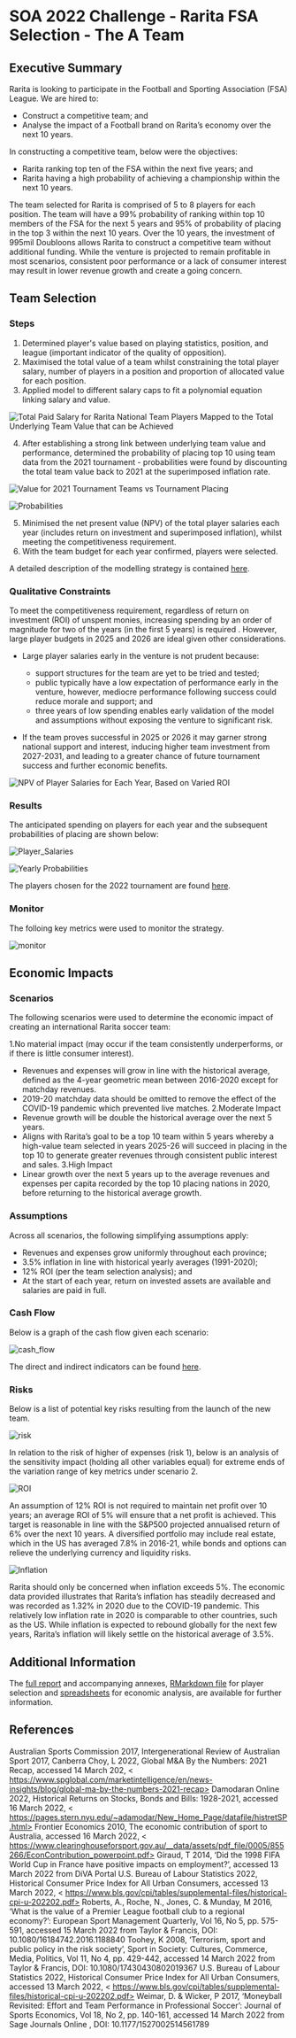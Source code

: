 # SOA 2022 Challenge - Rarita FSA Selection - The A Team

## Executive Summary

Rarita is looking to participate in the Football and Sporting Association (FSA) League. We are hired to:
*	Construct a competitive team; and
*	Analyse the impact of a Football brand on Rarita’s economy over the next 10 years.

In constructing a competitive team, below were the objectives:
*	Rarita ranking top ten of the FSA within the next five years; and
*	Rarita having a high probability of achieving a championship within the next 10 years.

The team selected for Rarita is comprised of 5 to 8 players for each position. The team will have a 99% probability of ranking within top 10 members of the FSA for the next 5 years and 95% of probability of placing in the top 3 within the next 10 years.
Over the 10 years, the investment of 995mil Doubloons allows Rarita to construct a competitive team without additional funding. While the venture is projected to remain profitable in most scenarios, consistent poor performance or a lack of consumer interest may result in lower revenue growth and create a going concern. 


## Team Selection

###	Steps
1.	Determined player's value based on playing statistics, position, and league (important indicator of the quality of opposition). 
2.	Maximised the total value of a team whilst constraining the total player salary, number of players in a position and proportion of allocated value for each position.
3.	Applied model to different salary caps to fit a polynomial equation linking salary and value.

![Total Paid Salary for Rarita National Team Players Mapped to the Total Underlying Team Value that can be Achieved](https://github.com/segz6478/Soccer-Selection-A-Team/blob/main/Total%20Paid%20Salary%20for%20Rarita%20National%20Team%20Players%20Mapped%20to%20the%20Total%20Underlying%20Team%20Value%20that%20can%20be%20Achieved%20(With%20a%20Fitted%206th%20Order%20Polynomial).png)

4.	After establishing a strong link between underlying team value and performance, determined the probability of placing top 10 using team data from the 2021 tournament - probabilities were found by discounting the total team value back to 2021 at the superimposed inflation rate.

![Value for 2021 Tournament Teams vs Tournament Placing](Player%20(Field%20and%20Goalkeeper)%20Value%20for%202021%20Tournament%20Teams%20vs%20Tournament%20Placing.png)

![Probabilities](https://github.com/segz6478/Soccer-Selection-A-Team/blob/main/Total%20Team%20Value%20Discounted%20to%202021%20and%20Corresponding%20Probabilities%20of%20Finishing%20Top%203%20(Place)%2C%20Top%2010%20but%20Not%20Top%203%20(Top%2010)%20or%20Outside%20Top%2010%20(Bottom).png)

5. Minimised the net present value (NPV) of the total player salaries each year (includes return on investment and superimposed inflation), whilst meeting the competitiveness requirement.
6.	With the team budget for each year confirmed, players were selected.

A detailed description of the modelling strategy is contained [here](Model_steps.PNG).

### Qualitative Constraints

To meet the competitiveness requirement, regardless of return on investment (ROI) of unspent monies, increasing spending by an order of magnitude for two of the years (in the first 5 years) is required . However, large player budgets in 2025 and 2026 are ideal given other considerations. 

* Large player salaries early in the venture is not prudent because:
  * support structures for the team are yet to be tried and tested;
  * public typically have a low expectation of performance early in the venture, however, mediocre performance following success could reduce morale and support; and
  * three years of low spending enables early validation of the model and assumptions without exposing the venture to significant risk.

*	If the team proves successful in 2025 or 2026 it may garner strong national support and interest, inducing higher team investment from 2027-2031, and leading to a greater chance of future tournament success and further economic benefits.

![NPV of Player Salaries for Each Year, Based on Varied ROI](NPV%20of%20Player%20Salaries%20for%20Each%20Year%2C%20Based%20on%20Varied%20ROI.png)

### Results 

The anticipated spending on players for each year and the subsequent probabilities of placing are shown below:

![Player_Salaries](https://github.com/segz6478/Soccer-Selection-A-Team/blob/main/Total%20NPV%20of%20player%20salary%20and%20value%20for%20the%20next%2010%20years%20using%2012%25%20ROI.png)

![Yearly Probabilities](https://github.com/segz6478/Soccer-Selection-A-Team/blob/main/Corresponding%20probabilities%20of%20finishing%20top%203%20(Place)%2C%20top%2010%20including%20Top%203%20(top%2010)%20or%20outside%20top%2010%20(bottom)%20for%20tournament%20position%20using%2012%25%20ROI.png)

The players chosen for the 2022 tournament are found [here](player_list_2022.PNG).

### Monitor
The folloing key metrics were used to monitor the strategy.

![monitor](monitor.PNG)

## Economic Impacts

### Scenarios

The following scenarios were used to determine the economic impact of creating an international Rarita soccer team:

1.No material impact (may occur if the team consistently underperforms, or if there is little consumer interest). 
* Revenues and expenses will grow in line with the historical average, defined as the 4-year geometric mean between 2016-2020 except for matchday revenues. 
* 2019-20 matchday data should be omitted to remove the effect of the COVID-19 pandemic which prevented live matches.
2.Moderate Impact
* Revenue growth will be double the historical average over the next 5 years.
* Aligns with Rarita’s goal to be a top 10 team within 5 years whereby a high-value team selected in years 2025-26 will succeed in placing in the top 10 to generate greater revenues through consistent public interest and sales.
3.High Impact
* Linear growth over the next 5 years up to the average revenues and expenses per capita recorded by the top 10 placing nations in 2020, before returning to the historical average growth.

### Assumptions

Across all scenarios, the following simplifying assumptions apply: 

*	Revenues and expenses grow uniformly throughout each province;
*	3.5% inflation in line with historical yearly averages (1991-2020);
*	12% ROI (per the team selection analysis); and
*	At the start of each year, return on invested assets are available and salaries are paid in full.

### Cash Flow

Below is a graph of the cash flow given each scenario:

![cash_flow](cash_flow_analysis.png)

The direct and indirect indicators can be found [here](economic_impacts.PNG).

### Risks

Below is a list of potential key risks resulting from the launch of the new team.

![risk](key_risks.PNG)

In relation to the risk of higher of expenses (risk 1), below is an analysis of the sensitivity impact (holding all other variables equal) for extreme ends of the variation range of key metrics under scenario 2.  

![ROI](ROI_Sensitivity.png)

An assumption of 12% ROI is not required to maintain net profit over 10 years; an average ROI of 5% will ensure that a net profit is achieved. This target is reasonable in line with the S&P500 projected annualised return of 6% over the next 10 years.  A diversified portfolio may include real estate, which in the US has averaged 7.8% in 2016-21,   while bonds and options can relieve the underlying currency and liquidity risks.

![Inflation](Inflation_sensitivity.png)

Rarita should only be concerned when inflation exceeds 5%. The economic data provided illustrates that Rarita’s inflation has steadily decreased and was recorded as 1.32% in 2020 due to the COVID-19 pandemic. This relatively low inflation rate in 2020 is comparable to other countries, such as the US.  While inflation is expected to rebound globally for the next few years, Rarita’s inflation will likely settle on the historical average of 3.5%.

## Additional Information

The [full report](https://github.com/ACTL5100-T1-2022/github-showcase-page-the-a-team/blob/main/The%20A%20Team%20FSA%20Leagure%20Report%202022.docx) and accompanying annexes, [RMarkdown file](https://github.com/ACTL5100-T1-2022/github-showcase-page-the-a-team/blob/main/Annex%20A%20-%20Team%20Selection%20Code%20and%20Commentary.docx) for player selection and [spreadsheets](https://github.com/ACTL5100-T1-2022/github-showcase-page-the-a-team/blob/main/Annex%20B%20-%20Economic%20Impact%20and%20Sensitivity%20Analysis.xlsx) for economic analysis, are available for further information.

## References

Australian Sports Commission 2017, Intergenerational Review of Australian Sport 2017, Canberra
Choy, L 2022, Global M&A By the Numbers: 2021 Recap, accessed 14 March 202, < https://www.spglobal.com/marketintelligence/en/news-insights/blog/global-ma-by-the-numbers-2021-recap>
Damodaran Online 2022, Historical Returns on Stocks, Bonds and Bills: 1928-2021, accessed 16 March 2022, < https://pages.stern.nyu.edu/~adamodar/New_Home_Page/datafile/histretSP.html>
Frontier Economics 2010, The economic contribution of sport to Australia, accessed 16 March 2022, < https://www.clearinghouseforsport.gov.au/__data/assets/pdf_file/0005/855266/EconContribution_powerpoint.pdf>
Giraud, T 2014, ‘Did the 1998 FIFA World Cup in France have positive impacts on employment?’, accessed 13 March 2022 from DiVA Portal
U.S. Bureau of Labour Statistics 2022, Historical Consumer Price Index for All Urban Consumers, accessed 13 March 2022, < https://www.bls.gov/cpi/tables/supplemental-files/historical-cpi-u-202202.pdf>
Roberts, A., Roche, N., Jones, C. & Munday, M 2016, ‘What is the value of a Premier League football club to a regional economy?’: European Sport Management Quarterly, Vol 16, No 5, pp. 575-591, accessed 15 March 2022 from Taylor & Francis, DOI: 10.1080/16184742.2016.1188840
Toohey, K 2008, ‘Terrorism, sport and public policy in the risk society’, Sport in Society: Cultures, Commerce, Media, Politics, Vol 11, No 4, pp. 429-442, accessed 14 March 2022 from Taylor & Francis, DOI: 10.1080/17430430802019367
U.S. Bureau of Labour Statistics 2022, Historical Consumer Price Index for All Urban Consumers, accessed 13 March 2022, < https://www.bls.gov/cpi/tables/supplemental-files/historical-cpi-u-202202.pdf>
Weimar, D. & Wicker, P 2017, ‘Moneyball Revisited: Effort and Team Performance in Professional Soccer’: Journal of Sports Economics, Vol 18, No 2, pp. 140-161, accessed 14 March 2022 from Sage Journals Online , DOI: 10.1177/1527002514561789 

